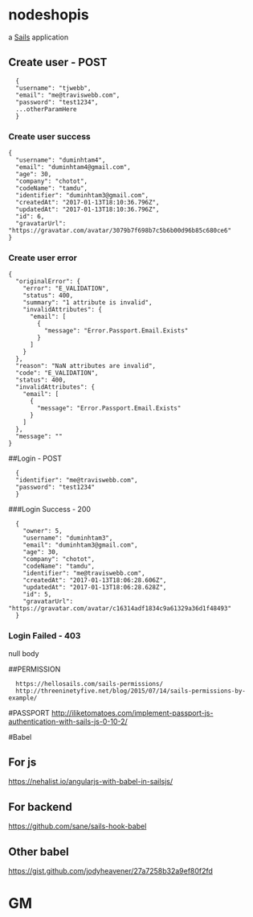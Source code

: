 # nodeshopis

a [Sails](http://sailsjs.org) application


## Create user - POST
```
  {
  "username": "tjwebb",
  "email": "me@traviswebb.com",
  "password": "test1234",
  ...otherParamHere
  }
```

### Create user success
```
{
  "username": "duminhtam4",
  "email": "duminhtam4@gmail.com",
  "age": 30,
  "company": "chotot",
  "codeName": "tamdu",
  "identifier": "duminhtam3@gmail.com",
  "createdAt": "2017-01-13T18:10:36.796Z",
  "updatedAt": "2017-01-13T18:10:36.796Z",
  "id": 6,
  "gravatarUrl": "https://gravatar.com/avatar/3079b7f698b7c5b6b00d96b85c680ce6"
}
```

### Create user error
```
{
  "originalError": {
    "error": "E_VALIDATION",
    "status": 400,
    "summary": "1 attribute is invalid",
    "invalidAttributes": {
      "email": [
        {
          "message": "Error.Passport.Email.Exists"
        }
      ]
    }
  },
  "reason": "NaN attributes are invalid",
  "code": "E_VALIDATION",
  "status": 400,
  "invalidAttributes": {
    "email": [
      {
        "message": "Error.Passport.Email.Exists"
      }
    ]
  },
  "message": ""
}
```


##Login - POST
```
  {
  "identifier": "me@traviswebb.com",
  "password": "test1234"
  }
```
###Login Success - 200
```
  {
    "owner": 5,
    "username": "duminhtam3",
    "email": "duminhtam3@gmail.com",
    "age": 30,
    "company": "chotot",
    "codeName": "tamdu",
    "identifier": "me@traviswebb.com",
    "createdAt": "2017-01-13T18:06:28.606Z",
    "updatedAt": "2017-01-13T18:06:28.628Z",
    "id": 5,
    "gravatarUrl": "https://gravatar.com/avatar/c16314adf1834c9a61329a36d1f48493"
  }
```
### Login Failed - 403
null body

##PERMISSION
```
  https://hellosails.com/sails-permissions/
  http://threeninetyfive.net/blog/2015/07/14/sails-permissions-by-example/
```

#PASSPORT
  http://iliketomatoes.com/implement-passport-js-authentication-with-sails-js-0-10-2/

#Babel
## For js
  https://nehalist.io/angularjs-with-babel-in-sailsjs/
## For backend
  https://github.com/sane/sails-hook-babel
## Other babel
  https://gist.github.com/jodyheavener/27a7258b32a9ef80f2fd


# GM
